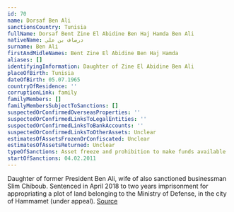 ```yaml
---
id: 70
name: Dorsaf Ben Ali
sanctionsCountry: Tunisia
fullName: Dorsaf Bent Zine El Abidine Ben Haj Hamda Ben Ali
nativeName: درصاف بن علي
surname: Ben Ali
firstAndMidleNames: Bent Zine El Abidine Ben Haj Hamda
aliases: []
identifyingInformation: Daughter of Zine El Abidine Ben Ali
placeOfBirth: Tunisia
dateOfBirth: 05.07.1965
countryOfResidence: ''
corruptionLink: family
familyMembers: []
familyMembersSubjectToSanctions: []
suspectedOrConfirmedOverseasProperties: ''
suspectedOrConfirmedLinksToLegalEntities: ''
suspectedOrConfirmedLinksToBankAccounts: ''
suspectedOrConfirmedLinksToOtherAssets: Unclear
estimatesOfAssetsFrozenOrConfiscated: Unclear
estimatesOfAssetsReturned: Unclear
typeOfSanctions: Asset freeze and prohibition to make funds available
startOfSanctions: 04.02.2011
---
```

Daughter of former President Ben Ali, wife of also sanctioned businessman Slim 
Chiboub. Sentenced in April 2018 to two years imprisonment for appropriating a 
plot of land belonging to the Ministry of Defense, in the city of Hammamet 
(under appeal). 
[Source](https://directinfo.webmanagercenter.com/2018/04/18/tunisie-le-tribunal-militaire-ordonne-lemprisonnement-de-dorsaf-ben-ali-chiboub/)
